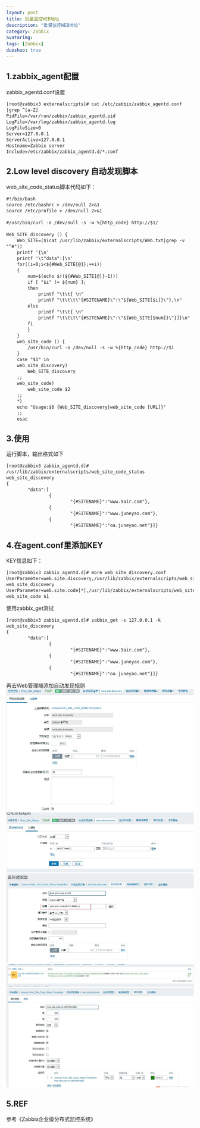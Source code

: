 ```yaml
---
layout: post
title: 批量监控WEB地址
description: "批量监控WEB地址"
category: Zabbix
avatarimg: 
tags: [Zabbix]
duoshuo: true
---
```

## 1.zabbix_agent配置

zabbix_agentd.conf设置

```
[root@zabbix3 externalscripts]# cat /etc/zabbix/zabbix_agentd.conf |grep ^[a-Z]
PidFile=/var/run/zabbix/zabbix_agentd.pid
LogFile=/var/log/zabbix/zabbix_agentd.log
LogFileSize=0
Server=127.0.0.1
ServerActive=127.0.0.1
Hostname=Zabbix server
Include=/etc/zabbix/zabbix_agentd.d/*.conf
```

## 2.Low level discovery 自动发现脚本

web_site_code_status脚本代码如下：


```
#!/bin/bash
source /etc/bashrc > /dev/null 2>&1
source /etc/profile > /dev/null 2>&1

#/usr/bin/curl -o /dev/null -s -w %{http_code} http://$1/

Web_SITE_discovery () {
	Web_SITE=($(cat /usr/lib/zabbix/externalscripts/Web.txt|grep -v "^#"))
	printf '{\n'
	printf '\t"data":[\n'
	for((i=0;i<${#Web_SITE[@]};++i))
	{
		num=$(echo $((${#Web_SITE[@]}-1)))
		if [ "$i" != ${num} ];
		then
			printf "\t\t{ \n"
			printf "\t\t\t\"{#SITENAME}\":\"${Web_SITE[$i]}\"},\n"
		else
			printf "\t\t{ \n"
			printf "\t\t\t\"{#SITENAME}\":\"${Web_SITE[$num]}\"}]}\n"
		fi
		}
	}
	web_site_code () {
		/usr/bin/curl -o /dev/null -s -w %{http_code} http://$1
	}
	case "$1" in
	web_site_discovery)
		Web_SITE_discovery
	;;
	web_site_code)
		web_site_code $2
	;;
	*)
	echo "Usage:$0 {Web_SITE_discovery|web_site_code [URL]}"
	;;
	esac
```

## 3.使用

运行脚本，输出格式如下


```
[root@zabbix3 zabbix_agentd.d]# /usr/lib/zabbix/externalscripts/web_site_code_status web_site_discovery
{
        "data":[
                { 
                        "{#SITENAME}":"www.9air.com"},
                { 
                        "{#SITENAME}":"www.juneyao.com"},
                { 
                        "{#SITENAME}":"oa.juneyao.net"}]}
```

## 4.在agent.conf里添加KEY

KEY信息如下：

```
[root@zabbix3 zabbix_agentd.d]# more web_site_discovery.conf 
UserParameter=web.site.discovery,/usr/lib/zabbix/externalscripts/web_site_code_status web_site_discovery
UserParameter=web.site.code[*],/usr/lib/zabbix/externalscripts/web_site_code_status web_site_code $1
```

使用zabbix_get测试


```
[root@zabbix3 zabbix_agentd.d]# zabbix_get -s 127.0.0.1 -k web_site_discovery
{
        "data":[
                { 
                        "{#SITENAME}":"www.9air.com"},
                { 
                        "{#SITENAME}":"www.juneyao.com"},
                { 
                        "{#SITENAME}":"oa.juneyao.net"}]}
```

再去Web管理端添加自动发现规则
![image](https://raw.githubusercontent.com/Volcano888/Volcano888.github.io/master/images/Zabbix/zabbixweb1.jpg)
![image](https://raw.githubusercontent.com/Volcano888/Volcano888.github.io/master/images/Zabbix/zabbixweb2.jpg)
![image](https://raw.githubusercontent.com/Volcano888/Volcano888.github.io/master/images/Zabbix/zabbixweb3.jpg)
![image](https://raw.githubusercontent.com/Volcano888/Volcano888.github.io/master/images/Zabbix/zabbixweb4.jpg)
![image](https://raw.githubusercontent.com/Volcano888/Volcano888.github.io/master/images/Zabbix/zabbixweb5.jpg)


## 5.REF
参考《Zabbix企业级分布式监控系统》